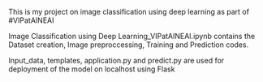 This is my project on image classification using deep learning as part of #VIPatAINEAI


Image Classification using Deep Learning_VIPatAINEAI.ipynb contains the Dataset creation, Image preproccessing, Training and Prediction codes.

Input_data, templates, application.py and predict.py are used for deployment of the model on localhost using Flask
